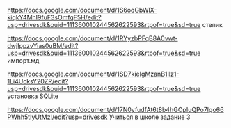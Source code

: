 https://docs.google.com/document/d/1S6oqGbWlX-kiqkY4MhI9fuF3sOmfqF5H/edit?usp=drivesdk&ouid=111360010244562622593&rtpof=true&sd=true степик

https://docs.google.com/document/d/1RYyzbPFqB8A0vwt-dwjIppzvYias0uBM/edit?usp=drivesdk&ouid=111360010244562622593&rtpof=true&sd=true импорт.мд

https://docs.google.com/document/d/1SD7kieIgMzanB1Ilz1-1Li4UcksY20ZR/edit?usp=drivesdk&ouid=111360010244562622593&rtpof=true&sd=true установка SQLite

https://docs.google.com/document/d/17N0yfudfAt6t8b4hGOpIuQPo7Igo66PWhh5tIyUtMzI/edit?usp=drivesdk Учиться в школе задание 3

